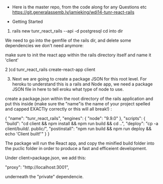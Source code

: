 * Here is the master repo, from the code along for any Questions etc
https://git.generalassemb.ly/jamieking/wdi14-tunr-react-rails

* Getting Started

1) rails new tunr_react_rails --api -d postgresql
cd into dir 

We need to go into the gemfile of the rails dir, and delete some dependencies we don't need anymore:


make sure to init the react app within the rails directory itself and name it 'client'

2 )cd tunr_react_rails
create-react-app client

3) Next we are going to create a package JSON for this root level. For heroku to understand this is a rails and Node app, we need a package JSON file in here to tell eroku what type of node to use. 

create a package.json within the root directory of the rails application and put this inside (make sure the "name"is the name of your project spelled and capped EXACTly correctly or this will all break!) :

{
    "name": "tunr_react_rails",
    "engines": {
      "node": "9.9.0"
    },
    "scripts": {
      "build": "cd client && npm install && npm run build && cd ..",
      "deploy": "cp -a client/build/. public/",
      "postinstall": "npm run build && npm run deploy && echo 'Client built!'"
    }
  }

  The package will run the React app, and copy the minified build folder into the puclic folder in order to produce a fast and efficeient development. 

Under client>package.json, we add this:


  "proxy": "http://localhost:3001",

  underneath the "private" dependencie.

  
